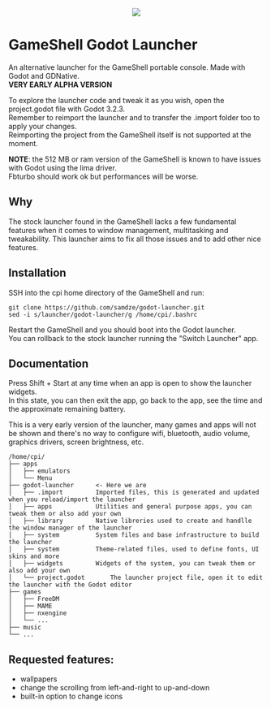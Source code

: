 <p align="center">
	<img src="https://i.imgur.com/3uJZK70.gif" />
</p>

# GameShell Godot Launcher
An alternative launcher for the GameShell portable console. Made with Godot and GDNative.<br>
**VERY EARLY ALPHA VERSION**

To explore the launcher code and tweak it as you wish, open the project.godot file with Godot 3.2.3.<br>
Remember to reimport the launcher and to transfer the .import folder too to apply your changes.<br>
Reimporting the project from the GameShell itself is not supported at the moment.

**NOTE**: the 512 MB or ram version of the GameShell is known to have issues with Godot using the lima driver.<br>
Fbturbo should work ok but performances will be worse.

## Why
The stock launcher found in the GameShell lacks a few fundamental features when it comes to window management, multitasking and tweakability.
This launcher aims to fix all those issues and to add other nice features.

## Installation
SSH into the cpi home directory of the GameShell and run:
```
git clone https://github.com/samdze/godot-launcher.git
sed -i s/launcher/godot-launcher/g /home/cpi/.bashrc
```
Restart the GameShell and you should boot into the Godot launcher.<br>
You can rollback to the stock launcher running the "Switch Launcher" app.

## Documentation
Press Shift + Start at any time when an app is open to show the launcher widgets.<br>
In this state, you can then exit the app, go back to the app, see the time and the approximate remaining battery.

This is a very early version of the launcher, many games and apps will not be shown and there's no way to configure wifi, bluetooth, audio volume, graphics drivers, screen brightness, etc.

```
/home/cpi/
├── apps
│   ├── emulators
│   └── Menu
├── godot-launcher 		<- Here we are
│   ├── .import			Imported files, this is generated and updated when you reload/import the launcher
│   ├── apps			Utilities and general purpose apps, you can tweak them or also add your own
│   ├── library			Native libreries used to create and handlle the window manager of the launcher
│   ├── system			System files and base infrastructure to build the launcher
│   ├── system			Theme-related files, used to define fonts, UI skins and more
│   ├── widgets			Widgets of the system, you can tweak them or also add your own
│   └── project.godot		The launcher project file, open it to edit the launcher with the Godot editor
├── games
│   ├── FreeDM
│   ├── MAME
│ 	├── nxengine
│   └── ...
├── music
└── ...
```

## Requested features:
- wallpapers
- change the scrolling from left-and-right to up-and-down
- built-in option to change icons
